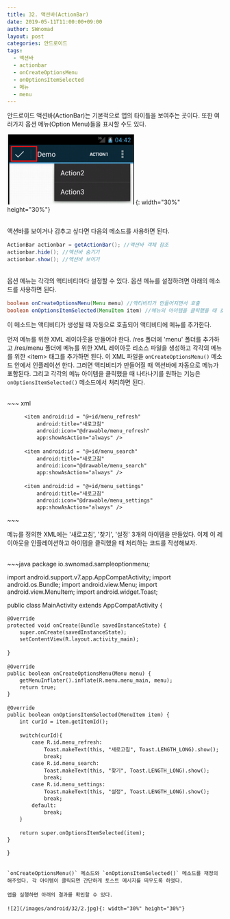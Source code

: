 ```yaml
---
title: 32. 액션바(ActionBar)
date: 2019-05-11T11:00:00+09:00
author: SWnomad
layout: post
categories: 안드로이드
tags:
  - 액션바
  - actionbar
  - onCreateOptionsMenu
  - onOptionsItemSelected
  - 메뉴
  - menu
---
```


안드로이드 액션바(ActionBar)는 기본적으로 앱의 타이틀을 보여주는 곳이다. 또한 여러가지 옵션 메뉴(Option Menu)들을 표시할 수도 있다.

![1](/images/android/32/1.png){: width="30%" height="30%"}

<br>
액션바를 보이거나 감추고 싶다면 다음의 메소드를 사용하면 된다.

~~~java
ActionBar actionbar = getActionBar(); //액션바 객체 참조
actionbar.hide(); //액션바 숨기기
actionbar.show(); //액션바 보이기
~~~

<br>
옵션 메뉴는 각각의 액티비티마다 설정할 수 있다. 옵션 메뉴를 설정하려면 아래의 메소드를 사용하면 된다.

~~~ java
boolean onCreateOptionsMenu(Menu menu) //액티비티가 만들어지면서 호출
boolean onOptionsItemSelected(MenuItem item) //메뉴의 아이템을 클릭했을 때 호출
~~~

이 메소드는 액티비티가 생성될 때 자동으로 호출되어 액티비티에 메뉴를 추가한다.

먼저 메뉴를 위한 XML 레이아웃을 만들어야 한다. /res 폴더에 'menu' 폴더를 추가하고 /res/menu 폴더에 메뉴를 위한 XML 레이아웃 리소스 파일을 생성하고 각각의 메뉴를 위한 \<item\> 태그를 추가하면 된다. 이 XML 파일을 `onCreateOptionsMenu()` 메소드 안에서 인플레이션 한다. 그러면 액티비티가 만들어질 때 액션바에 자동으로 메뉴가 포함된다. 그리고 각각의 메뉴 아이템을 클릭했을 때 나타나기를 원하는 기능은 `onOptionsItemSelected()` 메소드에서 처리하면 된다.

<br>
~~~ xml
<?xml version="1.0" encoding="utf-8"?>
<menu xmlns:android="http://schemas.android.com/apk/res/android"
    xmlns:app="http://schemas.android.com/apk/res-auto">

    <item android:id = "@+id/menu_refresh"
        android:title="새로고침"
        android:icon="@drawable/menu_refresh"
        app:showAsAction="always" />

    <item android:id = "@+id/menu_search"
        android:title="새로고침"
        android:icon="@drawable/menu_search"
        app:showAsAction="always" />

    <item android:id = "@+id/menu_settings"
        android:title="새로고침"
        android:icon="@drawable/menu_settings"
        app:showAsAction="always" />

</menu>
~~~

메뉴를 정의한 XML에는 '새로고침', '찾기', '설정' 3개의 아이템을 만들었다. 이제 이 레이아웃을 인플레이션하고 아이템을 클릭했을 때 처리하는 코드를 작성해보자.

<br>
~~~java
package io.swnomad.sampleoptionmenu;

import android.support.v7.app.AppCompatActivity;
import android.os.Bundle;
import android.view.Menu;
import android.view.MenuItem;
import android.widget.Toast;

public class MainActivity extends AppCompatActivity {

    @Override
    protected void onCreate(Bundle savedInstanceState) {
        super.onCreate(savedInstanceState);
        setContentView(R.layout.activity_main);

    }

    @Override
    public boolean onCreateOptionsMenu(Menu menu) {
        getMenuInflater().inflate(R.menu.menu_main, menu);
        return true;
    }

    @Override
    public boolean onOptionsItemSelected(MenuItem item) {
        int curId = item.getItemId();

        switch(curId){
            case R.id.menu_refresh:
                Toast.makeText(this, "새로고침", Toast.LENGTH_LONG).show();
                break;
            case R.id.menu_search:
                Toast.makeText(this, "찾기", Toast.LENGTH_LONG).show();
                break;
            case R.id.menu_settings:
                Toast.makeText(this, "설정", Toast.LENGTH_LONG).show();
                break;
            default:
                break;
        }

        return super.onOptionsItemSelected(item);
    }
}
~~~

`onCreateOptionsMenu()` 메소드와 `onOptionsItemSelected()` 메소드를 재정의 해주었다. 각 아이템이 클릭되면 간단하게 토스트 메시지를 띄우도록 하였다.

앱을 실행하면 아래의 결과를 확인할 수 있다.

![2](/images/android/32/2.jpg){: width="30%" height="30%"}